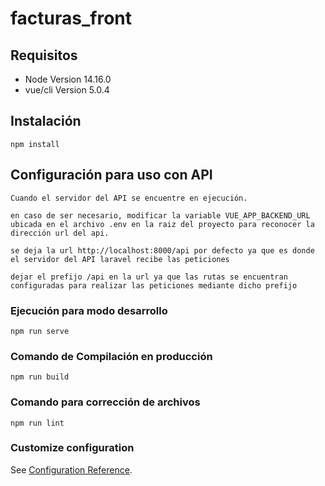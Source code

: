 # facturas_front

## Requisitos
* Node Version 14.16.0
* vue/cli Version 5.0.4

## Instalación
```
npm install
```

## Configuración para uso con API
```
Cuando el servidor del API se encuentre en ejecución.

en caso de ser necesario, modificar la variable VUE_APP_BACKEND_URL ubicada en el archivo .env en la raiz del proyecto para reconocer la dirección url del api.

se deja la url http://localhost:8000/api por defecto ya que es donde el servidor del API laravel recibe las peticiones

dejar el prefijo /api en la url ya que las rutas se encuentran configuradas para realizar las peticiones mediante dicho prefijo
```
### Ejecución para modo desarrollo
```
npm run serve
```

### Comando de Compilación en producción
```
npm run build
```

### Comando para corrección de archivos
```
npm run lint
```

### Customize configuration
See [Configuration Reference](https://cli.vuejs.org/config/).
